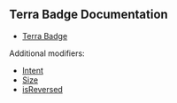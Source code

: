## Terra Badge Documentation

- [Terra Badge](terra-badge.md)

Additional modifiers:

- [Intent](terra-badge-intent.md)
- [Size](terra-badge-size.md)
- [isReversed](terra-badge-order.md)
